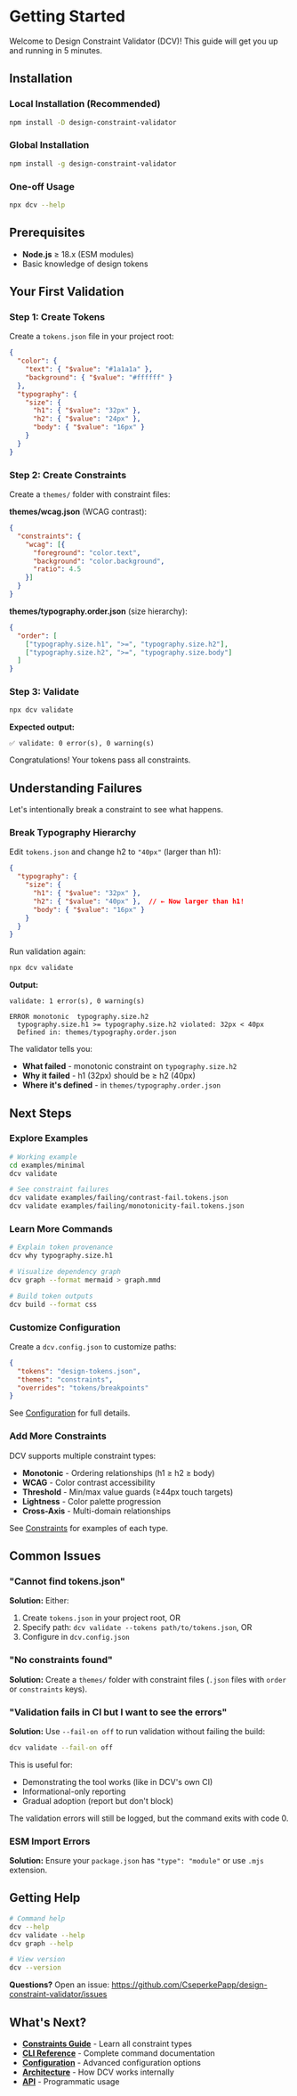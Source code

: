 # Getting Started

Welcome to Design Constraint Validator (DCV)! This guide will get you up and running in 5 minutes.

## Installation

### Local Installation (Recommended)

```bash
npm install -D design-constraint-validator
```

### Global Installation

```bash
npm install -g design-constraint-validator
```

### One-off Usage

```bash
npx dcv --help
```

## Prerequisites

- **Node.js** ≥ 18.x (ESM modules)
- Basic knowledge of design tokens

## Your First Validation

### Step 1: Create Tokens

Create a `tokens.json` file in your project root:

```json
{
  "color": {
    "text": { "$value": "#1a1a1a" },
    "background": { "$value": "#ffffff" }
  },
  "typography": {
    "size": {
      "h1": { "$value": "32px" },
      "h2": { "$value": "24px" },
      "body": { "$value": "16px" }
    }
  }
}
```

### Step 2: Create Constraints

Create a `themes/` folder with constraint files:

**themes/wcag.json** (WCAG contrast):
```json
{
  "constraints": {
    "wcag": [{
      "foreground": "color.text",
      "background": "color.background",
      "ratio": 4.5
    }]
  }
}
```

**themes/typography.order.json** (size hierarchy):
```json
{
  "order": [
    ["typography.size.h1", ">=", "typography.size.h2"],
    ["typography.size.h2", ">=", "typography.size.body"]
  ]
}
```

### Step 3: Validate

```bash
npx dcv validate
```

**Expected output:**
```
✅ validate: 0 error(s), 0 warning(s)
```

Congratulations! Your tokens pass all constraints.

## Understanding Failures

Let's intentionally break a constraint to see what happens.

### Break Typography Hierarchy

Edit `tokens.json` and change h2 to `"40px"` (larger than h1):

```json
{
  "typography": {
    "size": {
      "h1": { "$value": "32px" },
      "h2": { "$value": "40px" },  // ← Now larger than h1!
      "body": { "$value": "16px" }
    }
  }
}
```

Run validation again:

```bash
npx dcv validate
```

**Output:**
```
validate: 1 error(s), 0 warning(s)

ERROR monotonic  typography.size.h2
  typography.size.h1 >= typography.size.h2 violated: 32px < 40px
  Defined in: themes/typography.order.json
```

The validator tells you:
- **What failed** - monotonic constraint on `typography.size.h2`
- **Why it failed** - h1 (32px) should be ≥ h2 (40px)
- **Where it's defined** - in `themes/typography.order.json`

## Next Steps

### Explore Examples

```bash
# Working example
cd examples/minimal
dcv validate

# See constraint failures
dcv validate examples/failing/contrast-fail.tokens.json
dcv validate examples/failing/monotonicity-fail.tokens.json
```

### Learn More Commands

```bash
# Explain token provenance
dcv why typography.size.h1

# Visualize dependency graph
dcv graph --format mermaid > graph.mmd

# Build token outputs
dcv build --format css
```

### Customize Configuration

Create a `dcv.config.json` to customize paths:

```json
{
  "tokens": "design-tokens.json",
  "themes": "constraints",
  "overrides": "tokens/breakpoints"
}
```

See [Configuration](./Configuration.md) for full details.

### Add More Constraints

DCV supports multiple constraint types:
- **Monotonic** - Ordering relationships (h1 ≥ h2 ≥ body)
- **WCAG** - Color contrast accessibility
- **Threshold** - Min/max value guards (≥44px touch targets)
- **Lightness** - Color palette progression
- **Cross-Axis** - Multi-domain relationships

See [Constraints](./Constraints.md) for examples of each type.

## Common Issues

### "Cannot find tokens.json"

**Solution:** Either:
1. Create `tokens.json` in your project root, OR
2. Specify path: `dcv validate --tokens path/to/tokens.json`, OR
3. Configure in `dcv.config.json`

### "No constraints found"

**Solution:** Create a `themes/` folder with constraint files (`.json` files with `order` or `constraints` keys).

### "Validation fails in CI but I want to see the errors"

**Solution:** Use `--fail-on off` to run validation without failing the build:

```bash
dcv validate --fail-on off
```

This is useful for:
- Demonstrating the tool works (like in DCV's own CI)
- Informational-only reporting
- Gradual adoption (report but don't block)

The validation errors will still be logged, but the command exits with code 0.

### ESM Import Errors

**Solution:** Ensure your `package.json` has `"type": "module"` or use `.mjs` extension.

## Getting Help

```bash
# Command help
dcv --help
dcv validate --help
dcv graph --help

# View version
dcv --version
```

**Questions?** Open an issue: https://github.com/CseperkePapp/design-constraint-validator/issues

## What's Next?

- **[Constraints Guide](./Constraints.md)** - Learn all constraint types
- **[CLI Reference](./CLI.md)** - Complete command documentation
- **[Configuration](./Configuration.md)** - Advanced configuration options
- **[Architecture](./Architecture.md)** - How DCV works internally
- **[API](./API.md)** - Programmatic usage
